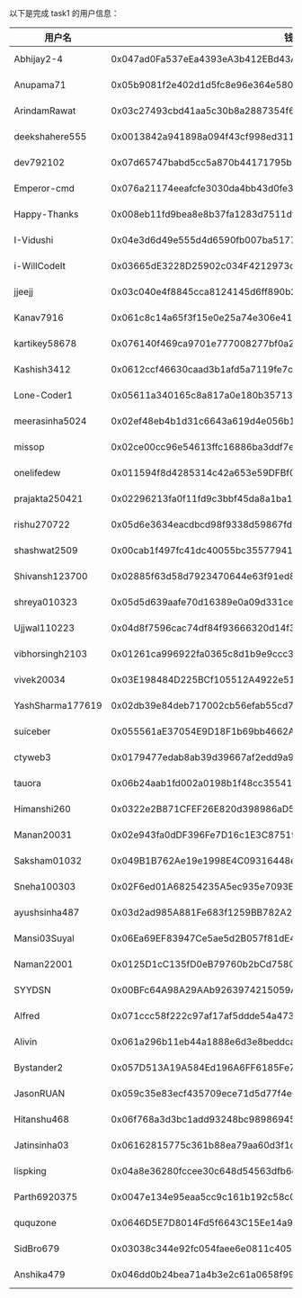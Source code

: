 以下是完成 task1 的用户信息：

| 用户名           | 钱包地址                                                           | tx |
|------------------|--------------------------------------------------------------------|------------------------------------------------------------------------------------------------------|
| Abhijay2-4       | 0x047ad0Fa537eEa4393eA3b412EBd43A9752E8fe666AF9E5fA83532c7b105a34f | [10 STRK](https://starkscan.co/tx/0x03f5ccbf3540f95d8c2ce758cde05c57ad5b5cdaf868d0911d1315f2ab60fcfa) |
| Anupama71        | 0x05b9081f2e402d1d5fc8e96e364e5802bee44377dca7fb1f863b922bfb0b5171 | [10 STRK](https://starkscan.co/tx/0x03da6a3849793e18e49f17b31e25f0036dac8bdc61be8cd85965ee894de46172) |
| ArindamRawat     | 0x03c27493cbd41aa5c30b8a2887354f6b898fc135d04f9822d1e6314c715f4129 | [10 STRK](https://starkscan.co/tx/0x00773ee68b74763f8890235e5397fa07e13b28bf18ba24a95af34ac6dfe95061) |
| deekshahere555   | 0x0013842a941898a094f43cf998ed311bdd2349496a421727ce38b4871d760186 | [10 STRK](https://starkscan.co/tx/0x0221f819d8fd108f047bc45d1ab6f6ff7b30dde8cc783326a0798ba5f9100a5f) |
| dev792102        | 0x07d65747babd5cc5a870b44171795bb652ae1552f556fac9211de45f3788a589 | [10 STRK](https://starkscan.co/tx/0x06c2548a40cc78d389699aabe231d64c2d8d4d76cdddad1e07f4cdfdb40b77ce) |
| Emperor-cmd      | 0x076a21174eeafcfe3030da4bb43d0fe3376e769185083fa0dbf2247e95636e7d | [10 STRK](https://starkscan.co/tx/0x0737f1a85283a21557dcd78086c9056af73914eca0e70851adf4050c38f8ef1d) |
| Happy-Thanks     | 0x008eb11fd9bea8e8b37fa1283d7511df2aa52865073e44c83942bcee562734eb | [10 STRK](https://starkscan.co/tx/0x00a38eaf3c359188c33785ff479008a627b5d86f6953d746c2200fa26d97bdfc) |
| I-Vidushi        | 0x04e3d6d49e555d4d6590fb007ba5177deb7867de3c0e33fd24e4b4fec5fffab9 | [10 STRK](https://starkscan.co/tx/0x0051ea21ad7ab1cbe52641a5771f7b14245a493d98e37122c78fa86616ba722b) |
| i-WillCodeIt     | 0x03665dE3228D25902c034F4212973cCa31c91D9567FBD5E39AdA384f2762600d | [10 STRK](https://starkscan.co/tx/0x02a80d03ca1669c1de6cdd8a091f87279a67a66ae57d158009cb7adea32c735d) |
| jjeejj           | 0x03c040e4f8845cca8124145d6ff890b26538a0b677af5b4b6836307b3d762a73 | [10 STRK](https://starkscan.co/tx/0x03f9f998abd788f8dbc2680f6c592107b516fd840191e718731f4c4001e89b98) |
| Kanav7916        | 0x061c8c14a65f3f15e0e25a74e306e4113aa8323ebcb1e0e28691edd151120f6d | [10 STRK](https://starkscan.co/tx/0x05bb5062f21828e405700ec3e4bde6af478df1b886067a62fcaedf0e2a3591de) |
| kartikey58678    | 0x076140f469ca9701e777008277bf0a2529e4670450ebb61e4397e226ae1b886c | [10 STRK](https://starkscan.co/tx/0x055a529a286dc4456b74670ad5945a04189de04f38b0d8720e63eb13d6144d7f) |
| Kashish3412      | 0x0612ccf46630caad3b1afd5a7119fe7ce96950d11336e5df97014f731ce5845e | [10 STRK](https://starkscan.co/tx/0x000c8ac9186f9b30860c747fdd291affae3b6d17a9d472bcc42b0a3205c447b3) |
| Lone-Coder1      | 0x05611a340165c8a817a0e180b35713ea061adbe854bc3930977171bb33fcfca1 | [10 STRK](https://starkscan.co/tx/0x00a506668fff6b203a79eacd0db2999f6f8d78c0b32f98053b962d9230320ee4) |
| meerasinha5024   | 0x02ef48eb4b1d31c6643a619d4e056b177c74aea730a0c675ce82eb94db2f9c12 | [10 STRK](https://starkscan.co/tx/0x02d44164ae10b8a5b6cfce85bdd46878b5bd4d78c6fa62e8760129ad0cf038fb) |
| missop           | 0x02ce00cc96e54613ffc16886ba3ddf7ebd06826122f9723e0e8c672328b0c375 | [10 STRK](https://starkscan.co/tx/0x0092e8eeb6c5a2170a5096ae3a664ca0e3648013a6f6e09f422d51e3cf4eb206) |
| onelifedew       | 0x011594f8d4285314c42a653e59DFBf0Ef1C33253EF26fF0626977a3552CC2642 | [10 STRK](https://starkscan.co/tx/0x02b4ed826f1fb724805602e8a2750bb25d3c5175631119d1485c7e81d6867aaf) |
| prajakta250421   | 0x02296213fa0f11fd9c3bbf45da8a1ba1e380440b123396b3dd3b67dd7da5b2ef | [10 STRK](https://starkscan.co/tx/0x02000f0eeaa93f20dfd0adf76577ab99b4340378a1fa083567c59e7236b66cd9) |
| rishu270722      | 0x05d6e3634eacdbcd98f9338d59867fd3e80a295c4fcfa173da2181d72c0ed560 | [10 STRK](https://starkscan.co/tx/0x04e75352dceb97d2ca73671ab3b6ef1625c85ced0b86e576b072263ddc0c6317) |
| shashwat2509     | 0x00cab1f497fc41dc40055bc35577941d5047739ca54f6b2ef80c7ba0ae19c931 | [10 STRK](https://starkscan.co/tx/0x00998323cbcf85031f01c843a0cae3e994e69fe201c7e38482ecbbc0d0ddeef8) |
| Shivansh123700   | 0x02885f63d58d7923470644e63f91ed8352a39b75e879bce987cc9af726473104 | [10 STRK](https://starkscan.co/tx/0x04818c04e131e3519184a2f5e30672958edda4c56f832927df8dcf566cc01cdd) |
| shreya010323     | 0x05d5d639aafe70d16389e0a09d331ce3e9dddc22a33d36c070c531bada29640d | [10 STRK](https://starkscan.co/tx/0x036a8d343ca0a5b35319c7a13d72e6bcfd5c6d72091b8cd2895027461b637f3e) |
| Ujjwal110223     | 0x04d8f7596cac74df84f93666320d14f36c5b72bbc0e40019985051d9950be55a | [10 STRK](https://starkscan.co/tx/0x00db54443183fdf87f8b39db4c45cf638d6b50b1968d38c657280fc5f9000997) |
| vibhorsingh2103  | 0x01261ca996922fa0365c8d1b9e9ccc35aaa4ef8ae5826e45c6cf44039ad68261 | [10 STRK](https://starkscan.co/tx/0x057c723b179c198d5efea0dfa7d3050459addc45349c5bdcd90cb02da3ea766d) |
| vivek20034       | 0x03E198484D225BCf105512A4922e51011dcB8f006b6B120326379481397fa1E4 | [10 STRK](https://starkscan.co/tx/0x0233cf953872253488b17a904b9f0895ef2f1f241ce25c8029d1ca6c23b5b289) |
| YashSharma177619 | 0x02db39e84deb717002cb56efab55cd74706bd65315c35846c83cf550aee29ec0 | [10 STRK](https://starkscan.co/tx/0x0082c8fb9e259abcddf0b12461bd3e947e8f5deb1b38e405fd785c6f6429f8c5) |
| suiceber         | 0x055561aE37054E9D18F1b69bb4662A58d8B9e5694cb548D6018805c58E9FF295 | [10 STRK](https://starkscan.co/tx/0x0095afc4d1e58d2f8a982850d66426341e9970fbdabff66f9580d2636cbf036b) |
| ctyweb3          | 0x0179477edab8ab39d39667af2edd9a950cb6c394bdecd655e48bc80bc726dfcd | [10 STRK](https://starkscan.co/tx/0x05307cb3bf4b0af16072e2a9d23e1fc975a9a92d27c14ea50151cc3bb5c70ff2) |
| tauora           | 0x06b24aab1fd002a0198b1f48cc35541a0412d8425d033298e3365e40637787cc | [10 STRK](https://starkscan.co/tx/0x07951da7cd87544d3dc11bbcda78cd12c4d63b20ae7cfff6d0bb2cc364193f4d) |
| Himanshi260      | 0x0322e2B871CFEF26E820d398986aD5Eac330A5Af89CB46Cdc76C53a26610DFB1 | [10 STRK](https://starkscan.co/tx/0x04e7f7d1dc0fbbed29c117f1f33d30edb3ddf40df849763b7fb055dcfbc6ba13) |
| Manan20031       | 0x02e943fa0dDF396Fe7D16c1E3C8751981d08EFe4e8621A120A10481f3ff81eBe | [10 STRK](https://starkscan.co/tx/0x03440aba2c4b85147bc5a0fb306544860d8674639fadfc186ac0c5d09847eee1) |
| Saksham01032     | 0x049B1B762Ae19e1998E4C09316448eEaD2e58B11f5Bf2A6243aE021aA17d5985 | [10 STRK](https://starkscan.co/tx/0x03e6b1ca62e4b81cbe6ca90aaf5b4b8e9f02f4103fab5c632e4a9dd19b8e3356) |
| Sneha100303      | 0x02F6ed01A68254235A5ec935e7093E21Fc83ccE349dcBaA3415d8Ffe3DB28437 | [10 STRK](https://starkscan.co/tx/0x044ef47584bb1110d0e6eb67f8a356755f9651c5247771e8844c2a680c5ea939) |
| ayushsinha487    | 0x03d2ad985A881Fe683f1259BB782A2607461BfE19915701e60a7936085Cef4CF | [10 STRK](https://starkscan.co/tx/0x073b939b39e3c00b74fadae8020e166402d00e3d5fbaafea62ae18d1d2bfbc81) |
| Mansi03Suyal     | 0x06Ea69EF83947Ce5ae5d2B057f81dE45EfB2615f22F53De4A8c2B1874f31a71e | [10 STRK](https://starkscan.co/tx/0x00a78c68ae1abb3cae21ac7130e091fe9083dc87c55309f3a2db47b8500f3b19) |
| Naman22001       | 0x0125D1cC135fD0eB79760b2bCd75806483Af9C349327567C3F9Bd0FE43684830 | [10 STRK](https://starkscan.co/tx/0x00819a0531788f1c24a188442a514878cdb8d5ae68b7cb215f853412a293552d) |
| SYYDSN           | 0x00BFc64A98A29AAb9263974215059A93278d9930729b50a2Ee8C1134920Ddd09 | [10 STRK](https://starkscan.co/tx/0x007cb067eefd5e83e865fee28e6b68bfe1a12c0a9fe3818ede2955332b57dc5e) |
| Alfred           | 0x071ccc58f222c97af17af5ddde54a473a510275ab13e23b978fb9c22b11b9c90 | [10 STRK](https://starkscan.co/tx/0x07dc19578fc94a3e6fbc9b292d073c3fe6e4ba8b553bb02a48dff3e7a7415ab5) |
| Alivin           | 0x061a296b11eb44a1888e6d3e8beddca676540ef7e1cb844c4bcf2da4e0473a7c | [10 STRK](https://starkscan.co/tx/0x05716a418448cc0aecf2449ec450eee2780064d7ee460773e718957d86e5f0fc) |
| Bystander2       | 0x057D513A19A584Ed196A6FF6185Fe764616e60CEc99Dde585Ff637526A50435c | [10 STRK](https://starkscan.co/tx/0x02ef6d65ac7194ae8b7f69bf7054eb320c5a98e4d2589b76d25a5e89d321fc2d) |
| JasonRUAN        | 0x059c35e83ecf435709ece71d5d77f4e02f32e3aca16ecdc3b98cad1eb235b96d | [10 STRK](https://starkscan.co/tx/0x0517b799fbda7656ec1c551e8c2abbdb58e2be1c016ebe509a922638b0db18c4) |
| Hitanshu468      | 0x06f768a3d3bc1add93248bc989869452d57d03c25c6f2b4be43fce7507e2dfed | [10 STRK](https://starkscan.co/tx/0x018bdbb474d22f9a529208b7697230cd9298c2dcf85f82d72261bdb1e1a4d30d) |
| Jatinsinha03     | 0x06162815775c361b88ea79aa60d3f1c7e513f712001c70b081585e64c6725e0e | [10 STRK](https://starkscan.co/tx/0x03e61f414efbc353ab76eb3598659c7b061334547dff5cf9387dec729b60fc64) |
| lispking         | 0x04a8e36280fccee30c648d54563dfb6d6a34f38e8dd7c03deecfa106b117c5e0 | [10 STRK](https://starkscan.co/tx/0x06210f4d04b340e055617a1b1394c8e9c4b44d7a02062b6febc7228b9811a519) |
| Parth6920375     | 0x0047e134e95eaa5cc9c161b192c58c001ab93d22ea820e64cef7819dbf03b19c | [10 STRK](https://starkscan.co/tx/0x02746fee1dc9f0a0020566b7cf434716bfd4b8dbee4e5727ff723c94610983ef) |
| ququzone         | 0x0646D5E7D8014Fd5f6643C15Ee14a96540c81aF1Af432Fab3C68411a9895D554 | [10 STRK](https://starkscan.co/tx/0x032e4c75ee9521fca70bbea7707a1a94f4297362df5968606cecb474da4df52d) |
| SidBro679        | 0x03038c344e92fc054faee6e0811c405510d2a6a0b99a1bee95fdd7b39b1dd248 | [10 STRK](https://starkscan.co/tx/0x07b626898d5464756311f3e1533a1721aa44a7db733a52916a89b568ce0e279e) |
| Anshika479       | 0x046dd0b24bea71a4b3e2c61a0658f996a37cea2f5a6ae00c1aa1e910d14da154 | [10 STRK](https://starkscan.co/tx/0x0650a6dafe87900a4cd16c7b8edeee4e8c88fcbff434e2fc5a329302ded56240) |

